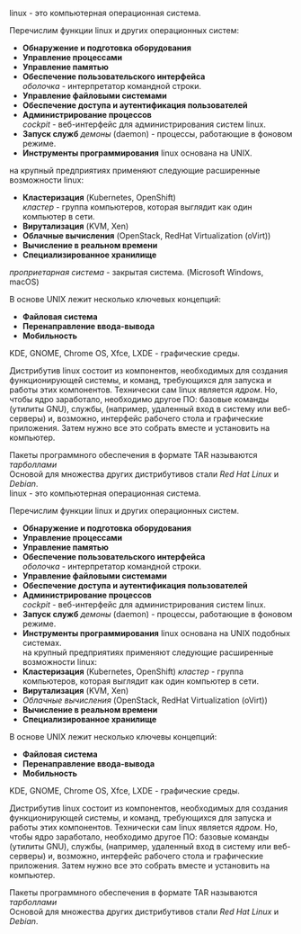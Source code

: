 linux - это компьютерная операционная система.  

Перечислим функции linux и других операционных систем:   

* **Обнаружение и подготовка оборудования**
* **Управление процессами**
* **Управление памятью** 
* **Обеспечение пользовательского интерфейса**  
 _оболочка_ - интерпретатор командной строки.
* **Управление файловыми системами**
* **Обеспечение доступа и аутентификация пользователей**
* **Администрирование процессов**  
 _сockpit_ - веб-интерфейс для администрирования систем linux.
* **Запуск служб**
 _демоны_ (daemon) - процессы, работающие в фоновом режиме.  
 * **Инструменты программирования**
 linux основана на UNIX.  
 
на крупный предприятиях применяют следующие расширенные возможности linux:  
* **Кластеризация** (Kubernetes, OpenShift)  
 _кластер_ - группа компьютеров, которая выглядит как один компьютер в сети.  
* **Вирутализация** (KVM, Xen)  
* **Облачные вычисления** (OpenStack, RedHat Virtualization (oVirt))  
* **Вычисление в реальном времени**  
* **Специализированное хранилище**  
  
_проприетарная система_ - закрытая система. (Microsoft Windows, macOS)  

В основе UNIX лежит несколько ключевых концепций:  
* **Файловая система**  
* **Перенаправление ввода-вывода**  
* **Мобильность**  
  
KDE, GNOME, Chrome OS, Xfce, LXDE - графические среды.  

Дистрибутив linux состоит из компонентов, необходимых для создания функционирующей системы, и команд, требующихся для запуска и работы этих компонентов. Технически сам linux является _ядром_. Но, чтобы ядро заработало, необходимо другое ПО: базовые команды (утилиты GNU), службы, (например, удаленный вход в систему или веб-серверы) и, возможно, интерфейс рабочего стола и графические приложения. Затем нужно все это собрать вместе и установить на компьютер.  

Пакеты программного обеспечения в формате TAR называются _тарболлами_  
Основой для множества других дистрибутивов стали _Red Hat Linux_ и _Debian_.  
linux - это компьютерная операционная система.  

Перечислим функции linux и других операционных систем.  

* **Обнаружение и подготовка оборудования**
* **Управление процессами**
* **Управление памятью** 
* **Обеспечение пользовательского интерфейса**  
 _оболочка_ - интерпретатор командной строки.
* **Управление файловыми системами**
* **Обеспечение доступа и аутентификация пользователей**
* **Администрирование процессов**  
 _сockpit_ - веб-интерфейс для администрирования систем linux.
* **Запуск служб**
 _демоны_ (daemon) - процессы, работающие в фоновом режиме.  
 * **Инструменты программирования**
 linux основана на UNIX подобных системах.  
 на крупный предприятиях применяют следующие расширенные возможности linux:
* **Кластеризация** (Kubernetes, OpenShift)
 _кластер_ - группа компьютеров, которая выглядит как один компьютер в сети.  
* **Вирутализация** (KVM, Xen)  
* *Облачные вычисления* (OpenStack, RedHat Virtualization (oVirt))  
* **Вычисление в реальном времени**  
* **Специализированное хранилище**    

В основе UNIX лежит несколько ключевы концепций:  
* **Файловая система**  
* **Перенаправление ввода-вывода**  
* **Мобильность**  
  
KDE, GNOME, Chrome OS, Xfce, LXDE - графические среды.  

Дистрибутив linux состоит из компонентов, необходимых для создания функционирующей системы, и команд, требующихся для запуска и работы этих компонентов. Технически сам linux является _ядром_. Но, чтобы ядро заработало, необходимо другое ПО: базовые команды (утилиты GNU), службы, (например, удаленный вход в систему или веб-серверы) и, возможно, интерфейс рабочего стола и графические приложения. Затем нужно все это собрать вместе и установить на компьютер.  

Пакеты программного обеспечения в формате TAR называются _тарболлами_  
Основой для множества других дистрибутивов стали _Red Hat Linux_ и _Debian_.
